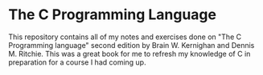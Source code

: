 # The C Programming Language 

This repository contains all of my notes and exercises done on "The C Programming language" second edition by Brain W. Kernighan and Dennis M. Ritchie. This was a great book for me to refresh my knowledge of C in preparation for a course I had coming up. 